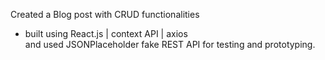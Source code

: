 Created a Blog post with CRUD functionalities  
- built using React.js | context API | axios  
and used JSONPlaceholder fake REST API for testing and prototyping.   
